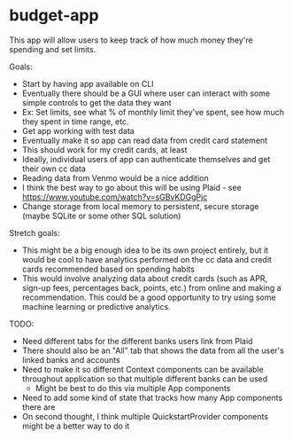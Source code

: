# budget-app

This app will allow users to keep track of how much money they're spending and set limits.

Goals:

- Start by having app available on CLI
- Eventually there should be a GUI where user can interact with some simple controls to get the data they want
- Ex: Set limits, see what % of monthly limit they've spent, see how much they spent in time range, etc.
- Get app working with test data
- Eventually make it so app can read data from credit card statement
- This should work for my credit cards, at least
- Ideally, individual users of app can authenticate themselves and get their own cc data
- Reading data from Venmo would be a nice addition
- I think the best way to go about this will be using Plaid - see https://www.youtube.com/watch?v=sGBvKDGgPjc
- Change storage from local memory to persistent, secure storage (maybe SQLite or some other SQL solution)

Stretch goals:

- This might be a big enough idea to be its own project entirely, but it would be cool to have analytics performed on the cc data and credit cards recommended based on spending habits
- This would involve analyzing data about credit cards (such as APR, sign-up fees, percentages back, points, etc.) from online and making a recommendation. This could be a good opportunity to try using some machine learning or predictive analytics.

TODO:

- Need different tabs for the different banks users link from Plaid
- There should also be an "All" tab that shows the data from all the user's linked banks and accounts
- Need to make it so different Context components can be available throughout application so that
  multiple different banks can be used
  - Might be best to do this via multiple App components
- Need to add some kind of state that tracks how many App components there are
- On second thought, I think multiple QuickstartProvider components might be a better way to do it

